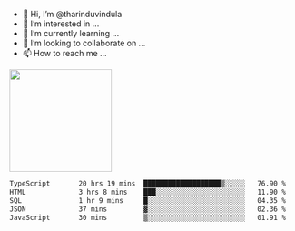 - 👋 Hi, I’m @tharinduvindula
- 👀 I’m interested in ...
- 🌱 I’m currently learning ...
- 💞️ I’m looking to collaborate on ...
- 📫 How to reach me ...

<!---
tharinduvindula/tharinduvindula is a ✨ special ✨ repository because its `README.md` (this file) appears on your GitHub profile.
You can click the Preview link to take a look at your changes.
--->

<img height="180em" src="https://github-readme-stats.vercel.app/api?username=tharinduvindula&show_icons=true&hide_border=false&&count_private=true&include_all_commits=true" />


<!--START_SECTION:waka-->

```txt
TypeScript       20 hrs 19 mins  ███████████████████▒░░░░░   76.90 %
HTML             3 hrs 8 mins    ███░░░░░░░░░░░░░░░░░░░░░░   11.90 %
SQL              1 hr 9 mins     █░░░░░░░░░░░░░░░░░░░░░░░░   04.35 %
JSON             37 mins         ▓░░░░░░░░░░░░░░░░░░░░░░░░   02.36 %
JavaScript       30 mins         ▒░░░░░░░░░░░░░░░░░░░░░░░░   01.91 %
```

<!--END_SECTION:waka-->
